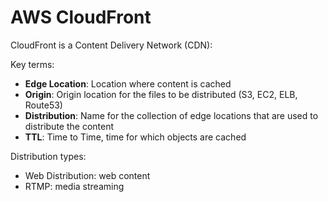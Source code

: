 # AWS CloudFront

CloudFront is a Content Delivery Network (CDN):

Key terms:

- **Edge Location**: Location where content is cached
- **Origin**: Origin location for the files to be distributed (S3, EC2, ELB, Route53)
- **Distribution**: Name for the collection of edge locations that are used to distribute the content
- **TTL**: Time to Time, time for which objects are cached

Distribution types:

- Web Distribution: web content
- RTMP: media streaming
